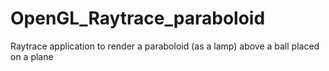 # OpenGL_Raytrace_paraboloid
Raytrace application to render a paraboloid (as a lamp) above a ball placed on a plane
